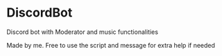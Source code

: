 # DiscordBot
Discord bot with Moderator and music functionalities


Made by me. Free to use the script and message for extra help if needed 
